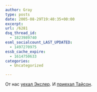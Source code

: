 ```yaml
---
author: Gray
type: posts
date: 2005-08-29T19:40:35+00:00
excerpt:
url: /6281
dsq_thread_id:
  - 1823989740
esml_socialcount_LAST_UPDATED:
  - 1497270975
essb_cache_expire:
  - 1614750633
categories:
  - Uncategorized

---
```








От нас [уехал Экслер][1]. И [приехал Тайсон][2].

 [1]: http://www.livejournal.com/users/exler/111891.html
 [2]: http://www.livejournal.com/community/ua_odessa/9355.html
